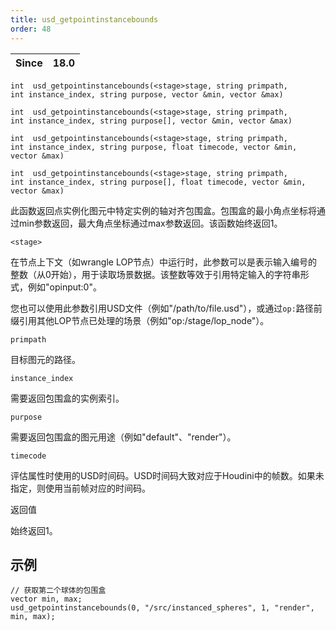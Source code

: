 ```yaml
---
title: usd_getpointinstancebounds
order: 48
---
```


| Since | 18.0 |
| --- | --- |

`int  usd_getpointinstancebounds(<stage>stage, string primpath, int instance_index, string purpose, vector &min, vector &max)`

`int  usd_getpointinstancebounds(<stage>stage, string primpath, int instance_index, string purpose[], vector &min, vector &max)`

`int  usd_getpointinstancebounds(<stage>stage, string primpath, int instance_index, string purpose, float timecode, vector &min, vector &max)`

`int  usd_getpointinstancebounds(<stage>stage, string primpath, int instance_index, string purpose[], float timecode, vector &min, vector &max)`

此函数返回点实例化图元中特定实例的轴对齐包围盒。包围盒的最小角点坐标将通过min参数返回，最大角点坐标通过max参数返回。该函数始终返回1。

`<stage>`

在节点上下文（如wrangle LOP节点）中运行时，此参数可以是表示输入编号的整数（从0开始），用于读取场景数据。该整数等效于引用特定输入的字符串形式，例如"opinput:0"。

您也可以使用此参数引用USD文件（例如"/path/to/file.usd"），或通过`op:`路径前缀引用其他LOP节点已处理的场景（例如"op:/stage/lop_node"）。

`primpath`

目标图元的路径。

`instance_index`

需要返回包围盒的实例索引。

`purpose`

需要返回包围盒的图元用途（例如"default"、"render"）。

`timecode`

评估属性时使用的USD时间码。USD时间码大致对应于Houdini中的帧数。如果未指定，则使用当前帧对应的时间码。

返回值

始终返回1。

## 示例

```vex
// 获取第二个球体的包围盒
vector min, max;
usd_getpointinstancebounds(0, "/src/instanced_spheres", 1, "render", min, max);

```
